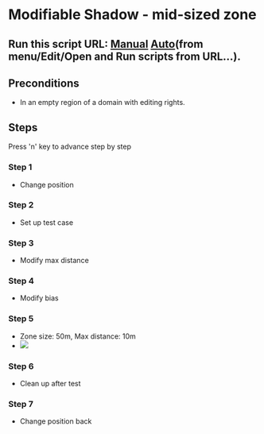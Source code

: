 # Modifiable Shadow - mid-sized zone
## Run this script URL: [Manual](./test.js?raw=true)   [Auto](./testAuto.js?raw=true)(from menu/Edit/Open and Run scripts from URL...).

## Preconditions
- In an empty region of a domain with editing rights.

## Steps
Press 'n' key to advance step by step

### Step 1
- Change position
### Step 2
- Set up test case
### Step 3
- Modify max distance
### Step 4
- Modify bias
### Step 5
- Zone size: 50m, Max distance: 10m
- ![](./ExpectedImage_00000.png)
### Step 6
- Clean up after test
### Step 7
- Change position back
